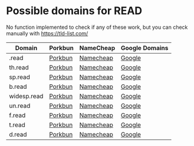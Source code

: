 # Possible domains for READ

No function implemented to check if any of these work, but you can check manually with https://tld-list.com/

| Domain | Porkbun | NameCheap | Google Domains |
|---|---|---|---|
| .read | [Porkbun](https://porkbun.com/checkout/search?prb=e814663da1&tlds=&idnLanguage=&search=search&q=.read) | [Namecheap](https://www.namecheap.com/domains/registration/results/?domain=.read) | [Google](https://domains.google.com/registrar/search?searchTerm=.read) |
| th.read | [Porkbun](https://porkbun.com/checkout/search?prb=e814663da1&tlds=&idnLanguage=&search=search&q=th.read) | [Namecheap](https://www.namecheap.com/domains/registration/results/?domain=th.read) | [Google](https://domains.google.com/registrar/search?searchTerm=th.read) |
| sp.read | [Porkbun](https://porkbun.com/checkout/search?prb=e814663da1&tlds=&idnLanguage=&search=search&q=sp.read) | [Namecheap](https://www.namecheap.com/domains/registration/results/?domain=sp.read) | [Google](https://domains.google.com/registrar/search?searchTerm=sp.read) |
| b.read | [Porkbun](https://porkbun.com/checkout/search?prb=e814663da1&tlds=&idnLanguage=&search=search&q=b.read) | [Namecheap](https://www.namecheap.com/domains/registration/results/?domain=b.read) | [Google](https://domains.google.com/registrar/search?searchTerm=b.read) |
| widesp.read | [Porkbun](https://porkbun.com/checkout/search?prb=e814663da1&tlds=&idnLanguage=&search=search&q=widesp.read) | [Namecheap](https://www.namecheap.com/domains/registration/results/?domain=widesp.read) | [Google](https://domains.google.com/registrar/search?searchTerm=widesp.read) |
| un.read | [Porkbun](https://porkbun.com/checkout/search?prb=e814663da1&tlds=&idnLanguage=&search=search&q=un.read) | [Namecheap](https://www.namecheap.com/domains/registration/results/?domain=un.read) | [Google](https://domains.google.com/registrar/search?searchTerm=un.read) |
| f.read | [Porkbun](https://porkbun.com/checkout/search?prb=e814663da1&tlds=&idnLanguage=&search=search&q=f.read) | [Namecheap](https://www.namecheap.com/domains/registration/results/?domain=f.read) | [Google](https://domains.google.com/registrar/search?searchTerm=f.read) |
| t.read | [Porkbun](https://porkbun.com/checkout/search?prb=e814663da1&tlds=&idnLanguage=&search=search&q=t.read) | [Namecheap](https://www.namecheap.com/domains/registration/results/?domain=t.read) | [Google](https://domains.google.com/registrar/search?searchTerm=t.read) |
| d.read | [Porkbun](https://porkbun.com/checkout/search?prb=e814663da1&tlds=&idnLanguage=&search=search&q=d.read) | [Namecheap](https://www.namecheap.com/domains/registration/results/?domain=d.read) | [Google](https://domains.google.com/registrar/search?searchTerm=d.read) |
